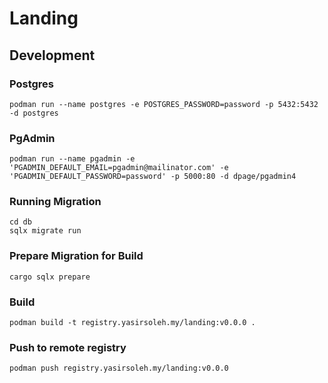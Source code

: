 # Landing

## Development

### Postgres

```
podman run --name postgres -e POSTGRES_PASSWORD=password -p 5432:5432 -d postgres
```

### PgAdmin

```
podman run --name pgadmin -e 'PGADMIN_DEFAULT_EMAIL=pgadmin@mailinator.com' -e 'PGADMIN_DEFAULT_PASSWORD=password' -p 5000:80 -d dpage/pgadmin4
```

### Running Migration

```
cd db
sqlx migrate run
```

### Prepare Migration for Build

```
cargo sqlx prepare
```

### Build

```
podman build -t registry.yasirsoleh.my/landing:v0.0.0 .
```

### Push to remote registry

```
podman push registry.yasirsoleh.my/landing:v0.0.0
```
